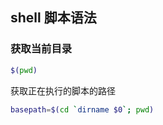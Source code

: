 ## shell 脚本语法



### 获取当前目录

```bash
$(pwd)
```

获取正在执行的脚本的路径

```bash
basepath=$(cd `dirname $0`; pwd)
```

